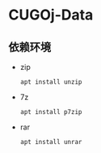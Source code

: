 # CUGOj-Data

## 依赖环境

* zip
  ~~~shell
  apt install unzip
  ~~~
* 7z
  ~~~shell
  apt install p7zip
  ~~~
* rar
  ~~~shell 
  apt install unrar
  ~~~

